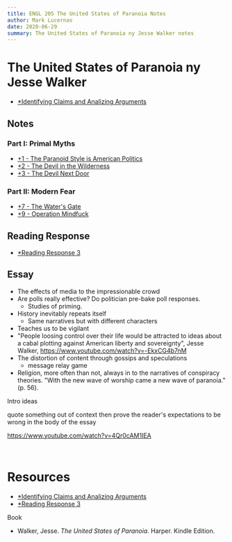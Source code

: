 ```yaml
---
title: ENGL 205 The United States of Paranoia Notes
author: Mark Lucernas
date: 2020-06-29
summary: The United States of Paranoia ny Jesse Walker notes
---
```



# The United States of Paranoia ny Jesse Walker

  - [*Identifying Claims and Analizing Arguments](file:../../../../../files/summer-2020/ENGL-205/identitying_claims_and_analyzing_arguments.pptx)

## Notes

### Part I: Primal Myths

  - [+1 - The Paranoid Style is American Politics](notes/ch-1)
  - [+2 - The Devil in the Wilderness](notes/ch-2)
  - [+3 - The Devil Next Door](notes/ch-3)

### Part II: Modern Fear

  - [+7 - The Water's Gate](notes/ch-7)
  - [+9 - Operation Mindfuck](notes/ch-9)


## Reading Response

  - [*Reading Response 3](file:../../../../../files/summer-2020/ENGL-205/reading-response/reading_response_3.docx)


## Essay

- The effects of media to the impressionable crowd
- Are polls really effective? Do politician pre-bake poll responses.
  - Studies of priming.
- History inevitably repeats itself
  - Same narratives but with different characters
- Teaches us to be vigilant
- "People loosing control over their life would be attracted to ideas about a
  cabal plotting against American liberty and sovereignty", Jesse Walker,
  https://www.youtube.com/watch?v=-EkxCG4b7nM
- The distortion of content through gossips and speculations
  - message relay game
- Religion, more often than not, always in to the narratives of conspiracy
  theories. "With the new wave of worship came a new wave of paranoia." (p. 56).

Intro ideas

quote something out of context then prove the reader's expectations to be
wrong in the body of the essay

https://www.youtube.com/watch?v=4Qr0cAM1IEA

<br>

# Resources

  - [*Identifying Claims and Analizing Arguments](file:../../../../../files/summer-2020/ENGL-205/identitying_claims_and_analyzing_arguments.pptx)
  - [*Reading Response 3](file:../../../../../files/summer-2020/ENGL-205/reading-response/reading_response_3.docx)


Book

  - Walker, Jesse. _The United States of Paranoia_. Harper. Kindle Edition.
